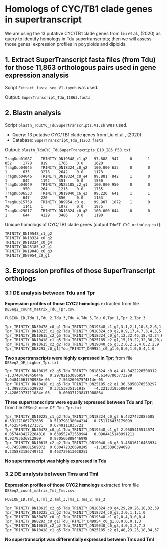 # Homologs of CYC/TB1 clade genes in supertranscript
We are using the 13 putative CYC/TB1 clade genes from Liu et al., (2020) as query to identify homologs in Tdu supertranscripts; then we will assess those genes' expression profiles in polyploids and diploids.

## 1. Extract SuperTranscript fasta files (from Tdu) for those 11,863 orthologous pairs used in gene expression analysis
Script `Extract_fasta_seq_V1.ipynb` was used.

Output: `SuperTranscript_Tdu_11863.fasta`

## 2. Blastn analysis
Script `blastn_TduCYC_TduSupertranscripts.V1.sh` was used.
  - Query: 13 putative CYC/TB1 clade genes from Liu et al., (2020)
  - Database: `SuperTranscript_Tdu_11863.fasta`

Output: `blastn_TduCYC_TduSuperTranscripts_E10_I85_P50.txt`
```
TragDub01087    TRINITY_DN19548_c1_g2   97.888  947     0       1       852     1778    819     1765    0.0     1620
TragDub04045    TRINITY_DN18324_c0_g2   100.000 635     0       0       1       635     3276    2642    0.0     1173
TragDub04046    TRINITY_DN18324_c0_g4   99.881  842     1       0       1       842     1192    351     0.0     1550
TragDub04049    TRINITY_DN25185_c2_g1   100.000 950     0       0       1       950     264     1213    0.0     1755
TragDub06533    TRINITY_DN19040_c6_g3   99.220  641     1       1       7       647     220     856     0.0     1153
TragDub15759    TRINITY_DN9954_c0_g1    99.907  1072    1       0       70      1141    1       1072    0.0     1975
TragDub29017    TRINITY_DN18324_c0_g2   100.000 644     0       0       1       644     4129    3486    0.0     1190
```

Unique homologs of CYC/TB1 clade genes (output `TduST_CYC_ortholog.txt`):
```
TRINITY_DN19548_c1_g2
TRINITY_DN18324_c0_g2
TRINITY_DN18324_c0_g4
TRINITY_DN25185_c2_g1
TRINITY_DN19040_c6_g3
TRINITY_DN9954_c0_g1
```

## 3. Expression profiles of those SuperTranscript orthologs
### 3.1 DE analysis between Tdu and Tpr

**Expression profiles of those CYC2 homologs** extracted from file `DESeq2_count_matrix_Tdu_Tpr.csv`.
```
FUSION_ID,Tdu_1,Tdu_2,Tdu_3,Tdu_4,Tdu_5,Tdu_6,Tpr_1,Tpr_2,Tpr_3

Tpr_TRINITY_DN30478_c0_g1|Tdu_TRINITY_DN19548_c1_g2,3,1,2,1,10,3,2,6,1
Tpr_TRINITY_DN10225_c1_g2|Tdu_TRINITY_DN18324_c0_g2,8,9,17,4,7,3,4,5,5
Tpr_TRINITY_DN10615_c2_g5|Tdu_TRINITY_DN18324_c0_g4,12,32,46,18,43,24,62,100,45
Tpr_TRINITY_DN10418_c1_g5|Tdu_TRINITY_DN25185_c2_g1,15,19,22,32,36,20,43,73,60
Tpr_TRINITY_DN10615_c2_g2|Tdu_TRINITY_DN19040_c6_g3,2,6,2,2,4,0,2,2,9
Tpr_TRINITY_DN8293_c0_g1|Tdu_TRINITY_DN9954_c0_g1,0,0,0,1,0,0,4,1,0
```


**Two supertranscripts were highly expressed in Tpr**; from file `DESeq2_DE_higher_Tpr.txt`
```
Tpr_TRINITY_DN10615_c2_g5|Tdu_TRINITY_DN18324_c0_g4	41.3422228500312	-1.37404748450446	0.29782163086959	-4.61407803773289	3.94844061798986e-06	7.56326967574314e-05
Tpr_TRINITY_DN10418_c1_g5|Tdu_TRINITY_DN25185_c2_g1	36.6950878553297	-1.39883165529803	0.33153835151915	-4.22133195580499	2.42862973711084e-05	0.000371238337908864
```

**Three supertranscripts were equally expressed between Tdu and Tpr**; from file `DESeq2_none-DE_Tdu_Tpr.txt`
```
Tpr_TRINITY_DN10225_c1_g2|Tdu_TRINITY_DN18324_c0_g2	6.4327432085505	0.391271667732685	0.519798138044234	0.751176433179099	0.452546481271371	0.6749111835721
Tpr_TRINITY_DN30478_c0_g1|Tdu_TRINITY_DN19548_c1_g2	2.9605415514574	0.0574434272204818	0.630552472559964	0.0904415143991211	0.92793636812809	0.970566888446998
Tpr_TRINITY_DN10615_c2_g2|Tdu_TRINITY_DN19040_c6_g3	3.46816116463934	-0.745088881589372	0.630472326698205	-1.1853396394098	0.235883186749713	0.463739613028251
```

**No supertranscript was highly expressed in Tdu**

### 3.2 DE analysis between Tms and Tml
**Expression profiles of those CYC2 homologs** extracted from file `DESeq2_count_matrix_Tml_Tms.csv`.
```
FUSION_ID,Tml_1,Tml_2,Tml_3,Tms_1,Tms_2,Tms_3

Tpr_TRINITY_DN10615_c2_g5|Tdu_TRINITY_DN18324_c0_g4,29,20,26,18,32,39
Tpr_TRINITY_DN10225_c1_g2|Tdu_TRINITY_DN18324_c0_g2,3,0,1,1,1,0
Tpr_TRINITY_DN30478_c0_g1|Tdu_TRINITY_DN19548_c1_g2,0,4,3,0,0,4
Tpr_TRINITY_DN8293_c0_g1|Tdu_TRINITY_DN9954_c0_g1,0,0,0,0,1,3
Tpr_TRINITY_DN10615_c2_g2|Tdu_TRINITY_DN19040_c6_g3,4,0,3,2,7,3
Tpr_TRINITY_DN10418_c1_g5|Tdu_TRINITY_DN25185_c2_g1,48,23,25,18,34,37
```

**No supertranscript was differentially expressed between Tms and Tml**
